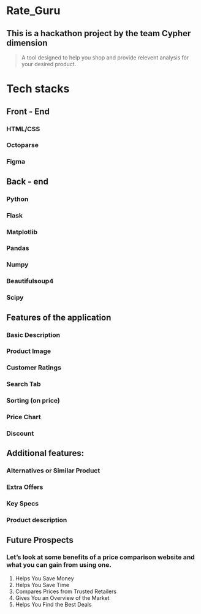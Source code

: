 # Rate_Guru

## This is a hackathon project by the team Cypher dimension

> A tool designed to help you shop and provide relevent analysis for your desired product.

# Tech stacks
## Front - End
### HTML/CSS
### Octoparse
### Figma

## Back - end
### Python
### Flask
### Matplotlib
### Pandas
### Numpy
### Beautifulsoup4
### Scipy

## Features of the application
### Basic Description
### Product Image
### Customer Ratings
### Search Tab
### Sorting (on price)
### Price Chart
### Discount

## Additional features: 
### Alternatives or Similar Product
### Extra Offers
### Key Specs
### Product description


## Future Prospects
### Let’s look at some benefits of a price comparison website and what you can gain from using one.

1) Helps You Save Money
2) Helps You Save Time
3) Compares Prices from Trusted Retailers
4) Gives You an Overview of the Market
5) Helps You Find the Best Deals



